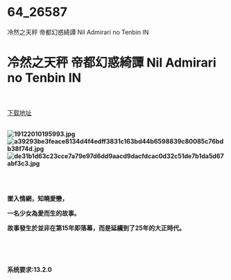# 64_26587
冷然之天秤 帝都幻惑綺譚 Nil Admirari no Tenbin IN
# 冷然之天秤 帝都幻惑綺譚 Nil Admirari no Tenbin IN
 <br/></br>
[下载地址](https://www.switch520.cc/article/26587 "下载地址")
<br/></br>

<p><strong><img title="19122010195993.jpg" src="https://www.switch520.cc/muke_img/2022_01_24_c091468175b6b.jpg" alt="19122010195993.jpg"></strong><br>
<strong><img title="a39293be3feace8134d4f4edff3831c163bd44b6598839c80085c76bdb38f74d.jpg" src="https://www.switch520.cc/muke_img/2022_01_24_9e2f3db978527.jpg" alt="a39293be3feace8134d4f4edff3831c163bd44b6598839c80085c76bdb38f74d.jpg"></strong><br>
<strong><img title="de31b1d63c23cce7a79e97d6dd9aacd9dacfdcac0d32c51de7b1da5d67abf3c3.jpg" src="https://www.switch520.cc/muke_img/2022_01_24_353d9ab517d7a.jpg" alt="de31b1d63c23cce7a79e97d6dd9aacd9dacfdcac0d32c51de7b1da5d67abf3c3.jpg">&nbsp;</strong></p>
<p>&nbsp;</p>
<p><strong>墜入情網，知曉愛戀，</strong></p>
<p><strong>一名少女為愛而生的故事。</strong></p>
<p><strong>故事發生於並非在第15年即落幕，而是延續到了25年的大正時代。</strong></p>
<p>&nbsp;</p>
<p>&nbsp;</p>
<p><strong>系统要求:13.2.0</strong></p>



<p>&nbsp;</p>

